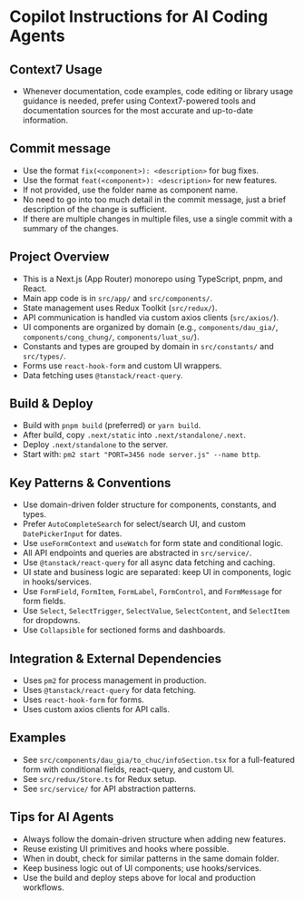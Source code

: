 # Copilot Instructions for AI Coding Agents

## Context7 Usage

- Whenever documentation, code examples, code editing or library usage guidance is needed, prefer using Context7-powered tools and documentation sources for the most accurate and up-to-date information.

## Commit message

- Use the format `fix(<component>): <description>` for bug fixes.
- Use the format `feat(<component>): <description>` for new features.
- If not provided, use the folder name as component name.
- No need to go into too much detail in the commit message, just a brief description of the change is sufficient.
- If there are multiple changes in multiple files, use a single commit with a summary of the changes.

## Project Overview

- This is a Next.js (App Router) monorepo using TypeScript, pnpm, and React.
- Main app code is in `src/app/` and `src/components/`.
- State management uses Redux Toolkit (`src/redux/`).
- API communication is handled via custom axios clients (`src/axios/`).
- UI components are organized by domain (e.g., `components/dau_gia/`, `components/cong_chung/`, `components/luat_su/`).
- Constants and types are grouped by domain in `src/constants/` and `src/types/`.
- Forms use `react-hook-form` and custom UI wrappers.
- Data fetching uses `@tanstack/react-query`.

## Build & Deploy

- Build with `pnpm build` (preferred) or `yarn build`.
- After build, copy `.next/static` into `.next/standalone/.next`.
- Deploy `.next/standalone` to the server.
- Start with: `pm2 start "PORT=3456 node server.js" --name bttp`.

## Key Patterns & Conventions

- Use domain-driven folder structure for components, constants, and types.
- Prefer `AutoCompleteSearch` for select/search UI, and custom `DatePickerInput` for dates.
- Use `useFormContext` and `useWatch` for form state and conditional logic.
- All API endpoints and queries are abstracted in `src/service/`.
- Use `@tanstack/react-query` for all async data fetching and caching.
- UI state and business logic are separated: keep UI in components, logic in hooks/services.
- Use `FormField`, `FormItem`, `FormLabel`, `FormControl`, and `FormMessage` for form fields.
- Use `Select`, `SelectTrigger`, `SelectValue`, `SelectContent`, and `SelectItem` for dropdowns.
- Use `Collapsible` for sectioned forms and dashboards.

## Integration & External Dependencies

- Uses `pm2` for process management in production.
- Uses `@tanstack/react-query` for data fetching.
- Uses `react-hook-form` for forms.
- Uses custom axios clients for API calls.

## Examples

- See `src/components/dau_gia/to_chuc/infoSection.tsx` for a full-featured form with conditional fields, react-query, and custom UI.
- See `src/redux/Store.ts` for Redux setup.
- See `src/service/` for API abstraction patterns.

## Tips for AI Agents

- Always follow the domain-driven structure when adding new features.
- Reuse existing UI primitives and hooks where possible.
- When in doubt, check for similar patterns in the same domain folder.
- Keep business logic out of UI components; use hooks/services.
- Use the build and deploy steps above for local and production workflows.
